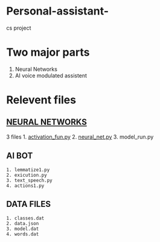 # Personal-assistant-
cs project

# Two major parts
1. Neural Networks
2. AI voice modulated assistent 

# Relevent files 
  ## [NEURAL NETWORKS](https://github.com/Ashcarnage/Personal-assistant-/activation_fun.py)
   3 files 
    1. [activation_fun.py](https://github.com/Ashcarnage/Personal-assistant-/activation_fun.py)
    2. [neural_net.py](Personal-assistant-/neural_net.py)
    3. model_run.py
    
  ## AI BOT
    1. lemmatize1.py
    2. exicution.py
    3. text_speech.py
    4. actions1.py
  ## DATA FILES
    1. classes.dat
    2. data.json
    3. model.dat
    4. words.dat
    
    
